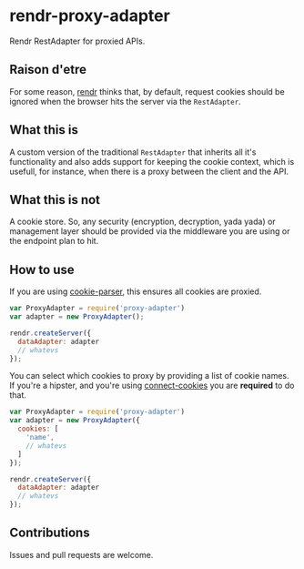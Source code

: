 # rendr-proxy-adapter

Rendr RestAdapter for proxied APIs.

## Raison d'etre

For some reason, [rendr](//github.com/rendrjs/rendr) thinks that, by default, request cookies should be ignored when the browser hits the server via the `RestAdapter`.

## What this is

A custom version of the traditional `RestAdapter` that inherits all it's functionality and also adds support for keeping the cookie context, which is usefull, for instance, when there is a proxy between the client and the API.

## What this is not

A cookie store. So, any security (encryption, decryption, yada yada) or management layer should be provided via the middleware you are using or the endpoint plan to hit.

## How to use

If you are using [cookie-parser](//github.com/expressjs/cookie-parser), this ensures all cookies are proxied.

```javascript
var ProxyAdapter = require('proxy-adapter')
var adapter = new ProxyAdapter();

rendr.createServer({
  dataAdapter: adapter
  // whatevs
});
```

You can select which cookies to proxy by providing a list of cookie names. If you're a hipster, and you're using [connect-cookies](//github.com/expressjs/cookies) you are **required** to do that.

```javascript
var ProxyAdapter = require('proxy-adapter')
var adapter = new ProxyAdapter({
  cookies: [
    'name',
    // whatevs
  ]
});

rendr.createServer({
  dataAdapter: adapter
  // whatevs
});
```

## Contributions

Issues and pull requests are welcome.
